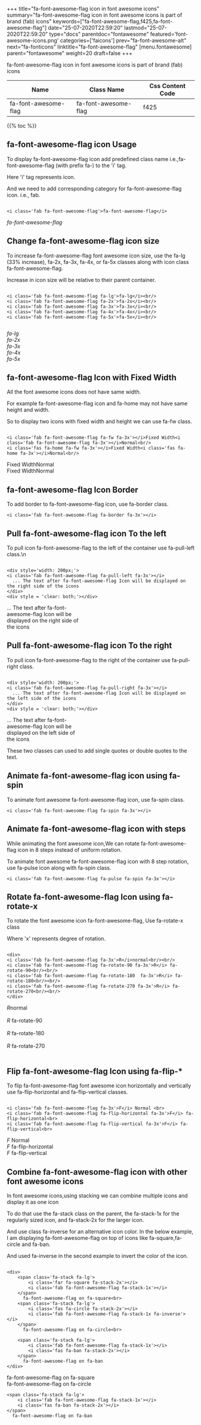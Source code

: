 +++
title="fa-font-awesome-flag icon in font awesome icons"
summary="fa-font-awesome-flag icon in font awesome icons is part of brand (fab) icons"
keywords=["fa-font-awesome-flag,f425,fa-font-awesome-flag"]
date="25-07-2020T22:59:20"
lastmod="25-07-2020T22:59:20"
type="docs"
parentdoc="fontawesome"
featured='font-awesome-icons.png'
categories=['faicons']
prev="fa-font-awesome-alt"
next="fa-fonticons"
linktitle="fa-font-awesome-flag"
[menu.fontawesome]
parent="fontawesome"
weight=20
draft=false
+++


fa-font-awesome-flag icon in font awesome icons is part of brand (fab) icons

<div class='table-responsive'><table class='table'><thead><tr><th>Name</th><th>Class Name</th><th>Css Content Code</th></tr></thead><tbody><tr><td>fa-font-awesome-flag</td><td>fa-font-awesome-flag</td><td>f425</td></tr></tbody></table></div>


{{% toc %}}


## fa-font-awesome-flag icon Usage

To display fa-font-awesome-flag icon add predefined class name i.e.,fa-font-awesome-flag (with prefix fa-) to the 'i' tag.

Here 'i' tag represents icon.

And we need to add corresponding category for fa-font-awesome-flag icon. i.e., fab.


```

<i class='fab fa-font-awesome-flag'>fa-font-awesome-flag</i>
```

<i class='fab fa-font-awesome-flag'>fa-font-awesome-flag</i>




## Change fa-font-awesome-flag icon size
To increase fa-font-awesome-flag font awesome icon size, use the fa-lg (33% increase), fa-2x, fa-3x, fa-4x, or fa-5x classes along with icon class fa-font-awesome-flag.

Increase in icon size will be relative to their parent container. 

```

<i class='fab fa-font-awesome-flag fa-lg'>fa-lg</i><br/>
<i class='fab fa-font-awesome-flag fa-2x'>fa-2x</i><br/>
<i class='fab fa-font-awesome-flag fa-3x'>fa-3x</i><br/>
<i class='fab fa-font-awesome-flag fa-4x'>fa-4x</i><br/>
<i class='fab fa-font-awesome-flag fa-5x'>fa-5x</i><br/>
            
```

<i class='fab fa-font-awesome-flag fa-lg'>fa-lg</i><br/>
<i class='fab fa-font-awesome-flag fa-2x'>fa-2x</i><br/>
<i class='fab fa-font-awesome-flag fa-3x'>fa-3x</i><br/>
<i class='fab fa-font-awesome-flag fa-4x'>fa-4x</i><br/>
<i class='fab fa-font-awesome-flag fa-5x'>fa-5x</i><br/>
            



## fa-font-awesome-flag Icon with Fixed Width 

All the font awesome icons does not have same width.

For example fa-font-awesome-flag icon and fa-home may not have same height and width.

So to display two icons with fixed width and height we can use fa-fw class.


```

<i class='fab fa-font-awesome-flag fa-fw fa-3x'></i>Fixed Width<i class='fab fa-font-awesome-flag fa-3x'></i>Normal<br/>
<i class='fas fa-home fa-fw fa-3x'></i>Fixed Width<i class='fas fa-home fa-3x'></i>Normal<br/>
```

<i class='fab fa-font-awesome-flag fa-fw fa-3x'></i>Fixed Width<i class='fab fa-font-awesome-flag fa-3x'></i>Normal<br/>
<i class='fas fa-home fa-fw fa-3x'></i>Fixed Width<i class='fas fa-home fa-3x'></i>Normal<br/>



## fa-font-awesome-flag Icon Border 

To add border to fa-font-awesome-flag icon, use fa-border class.


```
<i class='fab fa-font-awesome-flag fa-border fa-3x'></i>

```
<i class='fab fa-font-awesome-flag fa-border fa-3x'></i>





## Pull fa-font-awesome-flag icon To the left

To pull icon fa-font-awesome-flag to the left of the container use fa-pull-left class.\n

```

<div style='width: 200px;'>
<i class='fab fa-font-awesome-flag fa-pull-left fa-3x'></i>
  ... The text after fa-font-awesome-flag Icon will be displayed on the right side of the icons
</div>
<div style = 'clear: both;'></div>
```

<div style='width: 200px;'>
<i class='fab fa-font-awesome-flag fa-pull-left fa-3x'></i>
  ... The text after fa-font-awesome-flag Icon will be displayed on the right side of the icons
</div>
<div style = 'clear: both;'></div>




## Pull fa-font-awesome-flag icon To the right
To pull icon fa-font-awesome-flag to the right of the container use fa-pull-right class.

```

<div style='width: 200px;'>
<i class='fab fa-font-awesome-flag fa-pull-right fa-3x'></i>
  ... The text after fa-font-awesome-flag Icon will be displayed on the left side of the icons
</div>
<div style = 'clear: both;'></div>
```

<div style='width: 200px;'>
<i class='fab fa-font-awesome-flag fa-pull-right fa-3x'></i>
  ... The text after fa-font-awesome-flag Icon will be displayed on the left side of the icons
</div>
<div style = 'clear: both;'></div>

These two classes can used to add single quotes or double quotes to the text.


## Animate fa-font-awesome-flag icon using fa-spin
To animate font awesome fa-font-awesome-flag icon, use fa-spin class.

```
<i class='fab fa-font-awesome-flag fa-spin fa-3x'></i>
```
<i class='fab fa-font-awesome-flag fa-spin fa-3x'></i>




## Animate fa-font-awesome-flag icon with steps
While animating the font awesome icon,We can rotate fa-font-awesome-flag icon in 8 steps instead of uniform rotation.

To animate font awesome fa-font-awesome-flag icon with 8 step rotation, use fa-pulse icon along with fa-spin class.


```
<i class='fab fa-font-awesome-flag fa-pulse fa-spin fa-3x'></i>

```
<i class='fab fa-font-awesome-flag fa-pulse fa-spin fa-3x'></i>





## Rotate fa-font-awesome-flag Icon using fa-rotate-x
To rotate the font awesome icon fa-font-awesome-flag, Use fa-rotate-x class

Where 'x' represents degree of rotation.


```

<div>
<i class='fab fa-font-awesome-flag fa-3x'>R</i>normal<br/><br/>
<i class='fab fa-font-awesome-flag fa-rotate-90 fa-3x'>R</i> fa-rotate-90<br/><br/> 
<i class='fab fa-font-awesome-flag fa-rotate-180  fa-3x'>R</i> fa-rotate-180<br/><br/> 
<i class='fab fa-font-awesome-flag fa-rotate-270 fa-3x'>R</i> fa-rotate-270<br/><br/>
</div>
```

<div>
<i class='fab fa-font-awesome-flag fa-3x'>R</i>normal<br/><br/>
<i class='fab fa-font-awesome-flag fa-rotate-90 fa-3x'>R</i> fa-rotate-90<br/><br/> 
<i class='fab fa-font-awesome-flag fa-rotate-180  fa-3x'>R</i> fa-rotate-180<br/><br/> 
<i class='fab fa-font-awesome-flag fa-rotate-270 fa-3x'>R</i> fa-rotate-270<br/><br/>
</div>




## Flip fa-font-awesome-flag Icon using fa-flip-*
To flip fa-font-awesome-flag font awesome icon horizontally and vertically use fa-flip-horizontal and fa-flip-vertical classes. 

```

<i class='fab fa-font-awesome-flag fa-3x'>F</i> Normal <br>
<i class='fab fa-font-awesome-flag fa-flip-horizontal fa-3x'>F</i> fa-flip-horizontal<br>
<i class='fab fa-font-awesome-flag fa-flip-vertical fa-3x'>F</i> fa-flip-vertical<br>
```

<i class='fab fa-font-awesome-flag fa-3x'>F</i> Normal <br>
<i class='fab fa-font-awesome-flag fa-flip-horizontal fa-3x'>F</i> fa-flip-horizontal<br>
<i class='fab fa-font-awesome-flag fa-flip-vertical fa-3x'>F</i> fa-flip-vertical<br>




## Combine fa-font-awesome-flag icon with other font awesome icons
In font awesome icons,using stacking we can combine multiple icons and display it as one icon 

To do that use the fa-stack class on the parent, the fa-stack-1x for the regularly sized icon, and fa-stack-2x for the larger icon.

And use class fa-inverse for an alternative icon color. 
In the below example, I am displaying fa-font-awesome-flag on top of icons like fa-square,fa-circle and fa-ban.

And used fa-inverse in the second example to invert the color of the icon.

```

<div>
    <span class='fa-stack fa-lg'>
        <i class='far fa-square fa-stack-2x'></i>
        <i class='fab fa-font-awesome-flag fa-stack-1x'></i>
    </span>
      fa-font-awesome-flag on fa-square<br>
    <span class='fa-stack fa-lg'>
        <i class='fas fa-circle fa-stack-2x'></i>
        <i class='fab fa-font-awesome-flag fa-stack-1x fa-inverse'></i>
    </span>
      fa-font-awesome-flag on fa-circle<br>

    <span class='fa-stack fa-lg'>
        <i class='fab fa-font-awesome-flag fa-stack-1x'></i>
        <i class='fas fa-ban fa-stack-2x'></i>
    </span>
      fa-font-awesome-flag on fa-ban
</div>
```

<div>
    <span class='fa-stack fa-lg'>
        <i class='far fa-square fa-stack-2x'></i>
        <i class='fab fa-font-awesome-flag fa-stack-1x'></i>
    </span>
      fa-font-awesome-flag on fa-square<br>
    <span class='fa-stack fa-lg'>
        <i class='fas fa-circle fa-stack-2x'></i>
        <i class='fab fa-font-awesome-flag fa-stack-1x fa-inverse'></i>
    </span>
      fa-font-awesome-flag on fa-circle<br>

    <span class='fa-stack fa-lg'>
        <i class='fab fa-font-awesome-flag fa-stack-1x'></i>
        <i class='fas fa-ban fa-stack-2x'></i>
    </span>
      fa-font-awesome-flag on fa-ban
</div>






